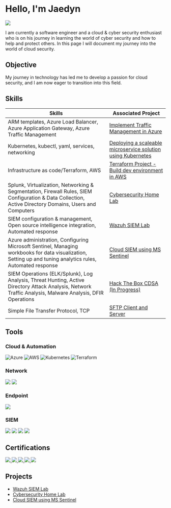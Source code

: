 # Hello, I'm Jaedyn
<a href="https://www.linkedin.com/in/jaedyn-damms"><img src="https://img.shields.io/badge/-LinkedIn-0072b1?&style=for-the-badge&logo=linkedin&logoColor=white" /></a>


I am currently a software engineer and a cloud & cyber security enthusiast who is on his journey in learning the world of cyber security and how to help and protect others. In this page I will document my journey into the world of cloud security.

## Objective

My journey in technology has led me to develop a passion for cloud security, and I am now eager to transition into this field.
## Skills

| Skills                                         | Associated Project         |
|-----------------------------------------------|----------------------------|
| ARM templates, Azure Load Balancer, Azure Application Gateway, Azure Traffic Management | <a href="https://github.com/Damms/AzureNetworkTrafficManagement">Implement Traffic Management in Azure</a> |
| Kubernetes, kubectl, yaml, services, networking | <a href="https://github.com/Damms/BasicVotingApp">Deploying a scaleable microservice solution using Kubernetes</a> |
| Infrastructure as code/Terraform, AWS | <a href="https://github.com/Damms/TerraformProject1">Terraform Project - Build dev environment in AWS</a> |
| Splunk, Virtualization, Networking & Segmentation, Firewall Rules, SIEM Configuration & Data Collection,<br>Active Directory Domains, Users and Computers | <a href="https://github.com/Damms/CyberSecurityHomeLab">Cybersecurity Home Lab</a>|
| SIEM configuration & management, Open source intelligence integration, Automated response | <a href="https://github.com/Damms/WazuhSIEMLab">Wazuh SIEM Lab</a> |
|  Azure administration, Configuring Microsoft Sentinel, Managing workbooks for data visualization,<br>Setting up and tuning analytics rules, Automated response       | <a href="https://github.com/Damms/ConfigureMicrosoftSentinel">Cloud SIEM using MS Sentinel</a>|
|  SIEM Operations (ELK/Splunk), Log Analysis, Threat Hunting, Active Directory Attack Analysis, Network Traffic Analysis, Malware Analysis, DFIR Operations     | <a href="https://academy.hackthebox.com/preview/certifications/htb-certified-defensive-security-analyst">Hack The Box CDSA (In Progress)</a> |
|  Simple File Transfer Protocol, TCP    | <a href="https://github.com/Damms/java-sftp">SFTP Client and Server</a> |

## Tools

### Cloud & Automation
![Azure](https://img.shields.io/badge/azure-%230072C6.svg?style=for-the-badge&logo=microsoftazure&logoColor=white)
![AWS](https://img.shields.io/badge/AWS-%23FF9900.svg?style=for-the-badge&logo=amazon-aws&logoColor=white)
![Kubernetes](https://img.shields.io/badge/kubernetes-%23326ce5.svg?style=for-the-badge&logo=kubernetes&logoColor=white)
![Terraform](https://img.shields.io/badge/terraform-%235835CC.svg?style=for-the-badge&logo=terraform&logoColor=white)

### Network
<div>
    <img src="https://img.shields.io/badge/-Wireshark-1679A7?&style=for-the-badge&logo=Wireshark&logoColor=white" />
    <img src="https://img.shields.io/badge/-Suricata-EF3B2D?&style=for-the-badge&logo=Suricata&logoColor=white" />
</div>

### Endpoint
<div>
    <img src="https://img.shields.io/badge/-Microsoft_Defender_for_Endpoint-00A4EF?&style=for-the-badge&logo=Microsoft&logoColor=white" />
</div>

### SIEM
<div>
    <img src="https://img.shields.io/badge/-Microsoft_Sentinel-0078D4?&style=for-the-badge&logo=Microsoft&logoColor=white" />
    <img src="https://img.shields.io/badge/-Splunk-000000?&style=for-the-badge&logo=Splunk&logoColor=white" />
    <img src="https://img.shields.io/badge/-Elastic-005571?&style=for-the-badge&logo=Elastic&logoColor=white" />
    <img src="https://img.shields.io/badge/Kibana-005571?style=for-the-badge&logo=Kibana&logoColor=white" />
    
</div>

## Certifications
<div>
<a href="https://www.credly.com/badges/56808cb8-005a-44ae-985b-12b516e62d79/public_url">
  <img src="https://img.shields.io/badge/-Security%2B-FF0000?&style=for-the-badge&logo=CompTIA&logoColor=white"/>
</a>
<a href="https://academy.hackthebox.com/preview/certifications/htb-certified-defensive-security-analyst" >
  <img src="https://img.shields.io/badge/HackTheBox-111927?style=for-the-badge&logo=Hack%20The%20Box&logoColor=9FEF00" />
</a>

<a href="https://learn.microsoft.com/api/credentials/share/en-gb/JaedynDamms-1608/E40E566641FAFAA9?sharingId=592CAF5B8FD33BDB">
  <img src="https://img.shields.io/badge/-Microsoft%20Sentinel-0089D6?style=for-the-badge&logo=microsoft&logoColor=white"/>
</a>
<a href="https://www.credly.com/badges/43cd1605-f36f-4fee-acd4-1e1bed78144d/public_url" >
  <img src="https://img.shields.io/badge/-Azure%20Fundamentals-0089D6?style=for-the-badge&logo=microsoft-azure&logoColor=white"/>
</a>
<a href="https://www.credly.com/badges/afa91228-e949-496f-aed2-2a62cda91fea/public_url" >
  <img src="https://img.shields.io/badge/-Google%20Cybersecurity%20Certificate-4285F4?style=for-the-badge&logo=google&logoColor=white" />
</a>


    
</div>

## Projects

- <a href="https://github.com/Damms/WazuhSIEMLab">Wazuh SIEM Lab</a>
- <a href="https://github.com/Damms/CyberSecurityHomeLab">Cybersecurity Home Lab</a>
- <a href="https://github.com/Damms/ConfigureMicrosoftSentinel">Cloud SIEM using MS Sentinel</a>
